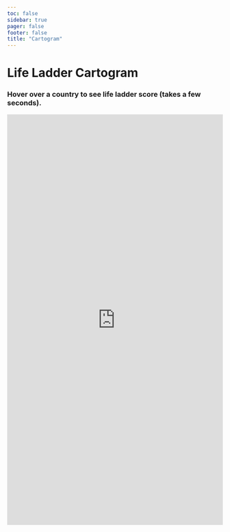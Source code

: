 ```yaml
---
toc: false
sidebar: true
pager: false
footer: false
title: "Cartogram"
---
```


<h1>Life Ladder Cartogram</h1>
<h3>Hover over a country to see life ladder score (takes a few seconds).</h3>
<iframe width="100%" height="957.015625" frameborder="0"
  src="https://observablehq.com/embed/8c550e5af0dc6bff@1399?cells=viewof+selectedYear%2Cviewof+exaggeration%2Cviewof+invert%2Ccart%2ChappinessData&banner=false"></iframe>
